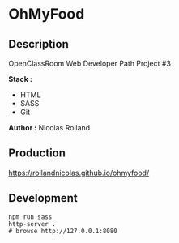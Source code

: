 # OhMyFood

## Description

OpenClassRoom Web Developer Path Project #3

**Stack :**

 - HTML
 - SASS
 - Git

**Author :** Nicolas Rolland

## Production

https://rollandnicolas.github.io/ohmyfood/

## Development

```shell
npm run sass
http-server .
# browse http://127.0.0.1:8080
```


